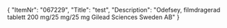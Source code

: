 {
  "ItemNr": "067229",
  "Title": "test",
  "Description": "Odefsey, filmdragerad tablett 200 mg/25 mg/25 mg Gilead Sciences Sweden AB"
}